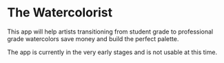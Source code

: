 # The Watercolorist

This app will help artists transitioning from student grade to professional grade watercolors save money and build the perfect palette. 

The app is currently in the very early stages and is not usable at this time.
